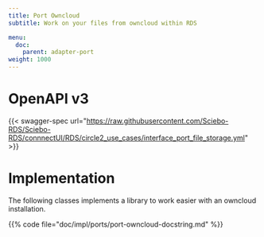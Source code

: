 ```yaml
---
title: Port Owncloud
subtitle: Work on your files from owncloud within RDS

menu:
  doc:
    parent: adapter-port
weight: 1000
---
```


# OpenAPI v3

{{< swagger-spec url="https://raw.githubusercontent.com/Sciebo-RDS/Sciebo-RDS/connnectUI/RDS/circle2_use_cases/interface_port_file_storage.yml"  >}}

# Implementation

The following classes implements a library to work easier with an owncloud installation.

{{% code file="doc/impl/ports/port-owncloud-docstring.md" %}}
